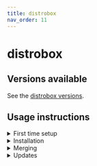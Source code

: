 ```yaml
---
title: distrobox
nav_order: 11
---
```


# distrobox

## Versions available

See the [distrobox versions](https://github.com/travier/fedora-sysexts-exp/releases/tag/distrobox).

## Usage instructions

<details markdown="block">
<summary>First time setup</summary>
Run those commands if you have not yet installed any sysext on your system:

```
sudo install -d -m 0755 -o 0 -g 0 /var/lib/extensions /var/lib/extensions.d
sudo restorecon -RFv /var/lib/extensions /var/lib/extensions.d
```
</details>

<details markdown="block">
<summary>Installation</summary>
Define a helper function:

```
install_sysext() {
  SYSEXT="${1}"
  URL="https://extensions.fcos.fr/extensions"
  sudo install -d -m 0755 -o 0 -g 0 /etc/sysupdate.${SYSEXT}.d
  sudo restorecon -RFv /etc/sysupdate.${SYSEXT}.d
  curl --silent --fail --location "${URL}/${SYSEXT}.conf" \
    | sudo tee "/etc/sysupdate.${SYSEXT}.d/${SYSEXT}.conf"
  sudo /usr/lib/systemd/systemd-sysupdate update --component "${SYSEXT}"
}
```

Install the sysext:

```
install_sysext distrobox
```
</details>

<details markdown="block">
<summary>Merging</summary>
Note that this will merge all installed sysexts unconditionally:

```
sudo systemctl restart systemd-sysext.service
systemd-sysext status
```
</details>

<details markdown="block">
<summary>Updates</summary>
Update this sysext using:

```
sudo /usr/lib/systemd/systemd-sysupdate update --component distrobox
```

If you want to use the new version immediately, make sure to refresh the merged
sysexts:

```
sudo systemctl restart systemd-sysext.service
systemd-sysext status
```

To update all sysexts on a system:

```
for c in $(/usr/lib/systemd/systemd-sysupdate components --json=short | jq --raw-output '.components[]'); do
    sudo /usr/lib/systemd/systemd-sysupdate update --component "${c}"
done
```
</details>
